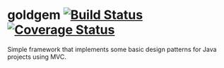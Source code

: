 goldgem [![Build Status](https://travis-ci.org/mariazevedo88/goldgem.svg?branch=master)](https://travis-ci.org/mariazevedo88/goldgem) [![Coverage Status](https://coveralls.io/repos/github/mariazevedo88/goldgem/badge.svg?branch=master)](https://coveralls.io/github/mariazevedo88/goldgem?branch=master)
=======

Simple framework that implements some basic design patterns for Java projects using MVC.
